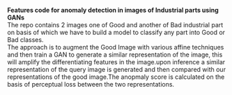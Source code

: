 **Features code for anomaly detection in images of Industrial parts using GANs** \
The repo contains 2 images one of Good and another of Bad industrial part on basis of which we have to build a model to classify any part into Good or Bad classes. \
The approach is to augment the Good Image with various affine techniques and then train a GAN to generate a similar representation of the image, this will amplify the differentiating features in the image.upon inference a similar representation of the query image is generated and then compared with our representations of the good image.The anopmaly score is calculated on the basis of perceptual loss between the two representations.
